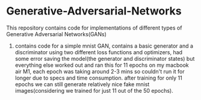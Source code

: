 # Generative-Adversarial-Networks
This repository contains code for implementations of different types of Generative Adversarial Networks(GANs)

1. contains code for a simple mnist GAN, contains a basic generator and a discriminator using two different loss functions and optimizers,
had some error saving the model(the generator and discriminator states) but everything else worked out and ran this for 11 epochs on my macbook air M1, each epoch was taking around 2-3 mins so couldn't run it for longer due to specs and time consumption. after training for only 11 epochs we can still generate relatively nice fake mnist images(considering we trained for just 11 out of the 50 epochs).
